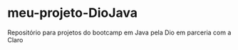# meu-projeto-DioJava
Repositório para projetos do bootcamp em Java pela Dio em parceria com a Claro
